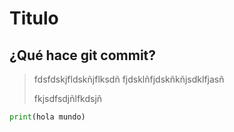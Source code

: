 # Titulo
## ¿Qué hace **git commit**?
> fdsfdskjfldskñjflksdñ
> fjdsklñfjdskñkñjsdklfjasñ
>
> fkjsdfsdjñlfkdsjñ

```python
print(hola mundo)
```
